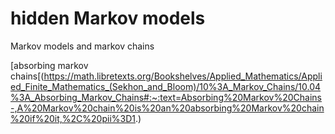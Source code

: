 # hidden Markov models

Markov models and markov chains

[absorbing markov chains[(https://math.libretexts.org/Bookshelves/Applied_Mathematics/Applied_Finite_Mathematics_(Sekhon_and_Bloom)/10%3A_Markov_Chains/10.04%3A_Absorbing_Markov_Chains#:~:text=Absorbing%20Markov%20Chains-,A%20Markov%20chain%20is%20an%20absorbing%20Markov%20chain%20if%20it,%2C%20pii%3D1.)
